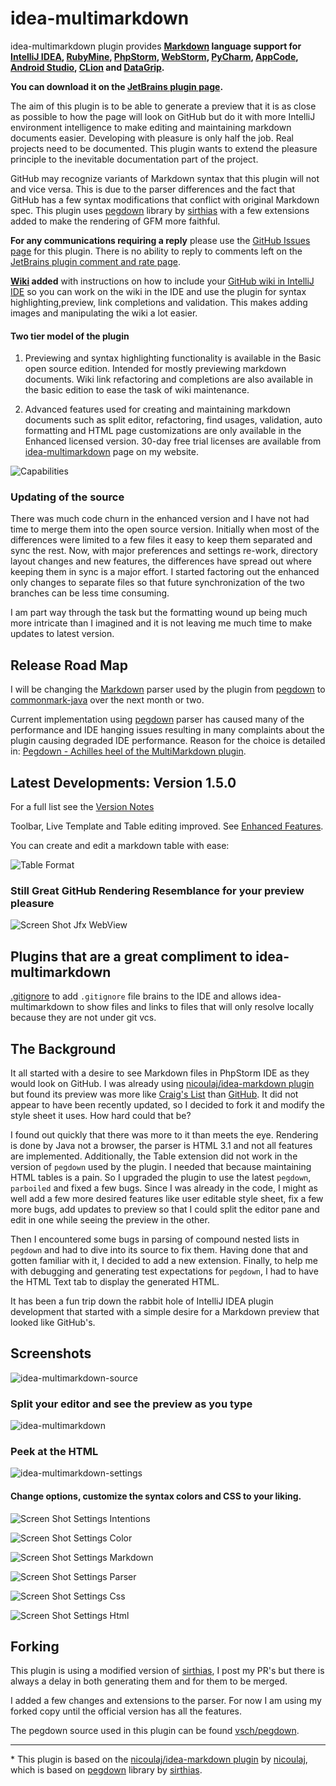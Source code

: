 idea-multimarkdown
==================
       
idea-multimarkdown plugin provides **[Markdown] language support for 
[IntelliJ IDEA], [RubyMine], [PhpStorm], [WebStorm], [PyCharm], 
[AppCode], [Android Studio], [CLion] and [DataGrip].** 

**You can download it on the [JetBrains plugin page].**

The aim of this plugin is to be able to generate a preview that it is as 
close as possible to how the page will look on GitHub but do it with 
more IntelliJ environment intelligence to make editing and maintaining 
markdown documents easier. Developing with pleasure is only half the 
job. Real projects need to be documented. This plugin wants to extend 
the pleasure principle to the inevitable documentation part of the 
project. 

GitHub may recognize variants of Markdown syntax that this plugin will 
not and vice versa. This is due to the parser differences and the fact 
that GitHub has a few syntax modifications that conflict with original 
Markdown spec. This plugin uses [pegdown] library by [sirthias] with a 
few extensions added to make the rendering of GFM more faithful. 

**For any communications requiring a reply** please use the [GitHub 
Issues page] for this plugin. There is no ability to reply to comments 
left on the [JetBrains plugin comment and rate page].  

**[Wiki] added** with instructions on how to include your [GitHub wiki 
in IntelliJ IDE] so you can work on the wiki in the IDE and use the 
plugin for syntax highlighting,preview, link completions and validation. 
This makes adding images and manipulating the wiki a lot easier. 

#### Two tier model of the plugin

1. Previewing and syntax highlighting functionality is available in the 
   Basic open source edition. Intended for mostly previewing markdown 
   documents. Wiki link refactoring and completions are also available 
   in the basic edition to ease the task of wiki maintenance. 

2. Advanced features used for creating and maintaining markdown 
   documents such as split editor, refactoring, find usages, validation, 
   auto formatting and HTML page customizations are only available in 
   the Enhanced licensed version. 30-day free trial licenses are 
   available from [idea-multimarkdown] page on my website. 
                                                    
![Capabilities](/assets/images/capabilities.png)       

### Updating of the source  

There was much code churn in the enhanced version and I have not had 
time to merge them into the open source version. Initially when most of 
the differences were limited to a few files it easy to keep them 
separated and sync the rest. Now, with major preferences and settings 
re-work, directory layout changes and new features, the differences have 
spread out where keeping them in sync is a major effort. I started 
factoring out the enhanced only changes to separate files so that future 
synchronization of the two branches can be less time consuming. 

I am part way through the task but the formatting wound up being much 
more intricate than I imagined and it is not leaving me much time to 
make updates to latest version.  

Release Road Map
----------------

I will be changing the [Markdown] parser used by the plugin from [pegdown] to [commonmark-java] 
over the next month or two.

Current implementation using [pegdown][] parser has caused many of the performance and IDE 
hanging issues resulting in many complaints about the plugin causing degraded IDE performance. 
Reason for the choice is detailed in: 
[Pegdown - Achilles heel of the MultiMarkdown plugin](http://vladsch.com/blog/15). 

Latest Developments: Version 1.5.0
----------------------------------

For a full list see the [Version Notes]

Toolbar, Live Template and Table editing improved. See
[Enhanced Features](../../wiki/Enhanced-Features). 

You can create and edit a markdown table with ease: 

![Table Format](assets/images/noload/TableFormat.gif) 

### Still Great GitHub Rendering Resemblance for your preview pleasure

![Screen Shot Jfx WebView](/assets/images/ScreenShot_jfx_webview.png)

Plugins that are a great compliment to idea-multimarkdown
---------------------------------------------------------

[.gitignore] to add `.gitignore` file brains to the IDE and allows 
idea-multimarkdown to show files and links to files that will only 
resolve locally because they are not under git vcs. 
                                                        
The Background
--------------

It all started with a desire to see Markdown files in PhpStorm IDE as 
they would look on GitHub. I was already using [nicoulaj/idea-markdown 
plugin] but found its preview was more like [Craig's List] than 
[GitHub]. It did not appear to have been recently updated, so I decided 
to fork it and modify the style sheet it uses. How hard could that be? 

I found out quickly that there was more to it than meets the eye. 
Rendering is done by Java not a browser, the parser is HTML 3.1 and not 
all features are implemented. Additionally, the Table extension did not 
work in the version of `pegdown` used by the plugin. I needed that 
because maintaining HTML tables is a pain. So I upgraded the plugin to 
use the latest `pegdown`, `parboiled` and fixed a few bugs. Since I was 
already in the code, I might as well add a few more desired features 
like user editable style sheet, fix a few more bugs, add updates to 
preview so that I could split the editor pane and edit in one while 
seeing the preview in the other. 

Then I encountered some bugs in parsing of compound nested lists in 
`pegdown` and had to dive into its source to fix them. Having done that 
and gotten familiar with it, I decided to add a new extension. Finally, 
to help me with debugging and generating test expectations for 
`pegdown`, I had to have the HTML Text tab to display the generated 
HTML. 

It has been a fun trip down the rabbit hole of IntelliJ IDEA plugin 
development that started with a simple desire for a Markdown preview 
that looked like GitHub's. 

Screenshots
-----------

![idea-multimarkdown-source](/assets/images/ScreenShot_source_preview.png)   

### Split your editor and see the preview as you type

![idea-multimarkdown](/assets/images/ScreenShot_preview.png) 

### Peek at the HTML

![idea-multimarkdown-settings](/assets/images/ScreenShot_peek_html.png)

#### Change options, customize the syntax colors and CSS to your liking.

![Screen Shot Settings Intentions](/assets/images/ScreenShot_settings_intentions.png) 

![Screen Shot Settings Color](/assets/images/ScreenShot_settings_color.png) 

![Screen Shot Settings Markdown](/assets/images/ScreenShot_settings_markdown.png) 
 
![Screen Shot Settings Parser](/assets/images/ScreenShot_settings_parser.png) 

![Screen Shot Settings Css](/assets/images/ScreenShot_settings_css.png) 

![Screen Shot Settings Html](/assets/images/ScreenShot_settings_html.png) 

Forking
-------

This plugin is using a modified version of [sirthias], I post my PR's 
but there is always a delay in both generating them and for them to be 
merged. 

I added a few changes and extensions to the parser. For now I am using 
my forked copy until the official version has all the features. 

The pegdown source used in this plugin can be found [vsch/pegdown]. 

---

\* This plugin is based on the [nicoulaj/idea-markdown plugin] by 
[nicoulaj], which is based on [pegdown] library by [sirthias]. 

[.gitignore]: http://hsz.mobi
[Android Studio]: http://developer.android.com/sdk/installing/studio.html
[AppCode]: http://www.jetbrains.com/objc
[CLion]: https://www.jetbrains.com/clion
[Craig's List]: http://montreal.en.craigslist.ca/
[DataGrip]: https://www.jetbrains.com/datagrip
[GitHub Issues page]: ../../issues
[GitHub]: https://github.com/vsch/laravel-translation-manager
[idea-multimarkdown]: http://vladsch.com/product/multimarkdown
[IntelliJ IDEA]: http://www.jetbrains.com/idea
[JetBrains plugin comment and rate page]: https://plugins.jetbrains.com/plugin/writeComment?pr=&pluginId=7896
[JetBrains plugin page]: https://plugins.jetbrains.com/plugin?pr=&pluginId=7896
[Markdown]: http://daringfireball.net/projects/markdown
[nicoulaj/idea-markdown plugin]: https://github.com/nicoulaj/idea-markdown
[nicoulaj]: https://github.com/nicoulaj
[pegdown]: http://pegdown.org
[PhpStorm]: http://www.jetbrains.com/phpstorm
[Pipe Table Formatter]: https://github.com/anton-dev-ua/PipeTableFormatter
[PyCharm]: http://www.jetbrains.com/pycharm
[RubyMine]: http://www.jetbrains.com/ruby
[sirthias]: https://github.com/sirthias
[Version Notes]: resources/META-INF/VERSION.md
[vsch/pegdown]: https://github.com/vsch/pegdown/tree/develop
[WebStorm]: http://www.jetbrains.com/webstorm
[Wiki]: ../../wiki
[GitHub wiki in IntelliJ IDE]: ../../wiki/Adding-GitHub-Wiki-to-IntelliJ-Project
[Kotlin]: http://kotlinlang.org
[intellij-markdown]: https://github.com/valich/intellij-markdown 
[commonmark-java]: https://github.com/atlassian/commonmark-java
